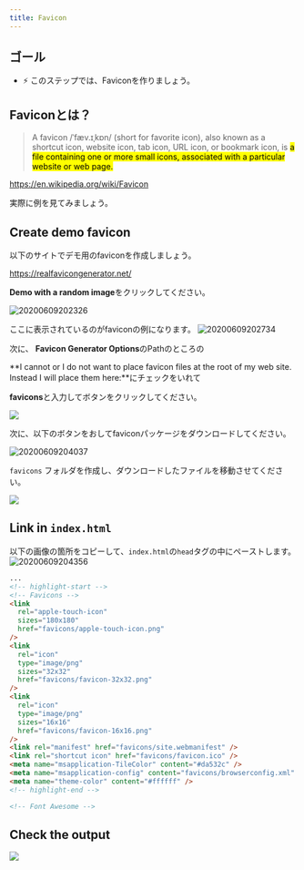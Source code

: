 ```yaml
---
title: Favicon
---
```


## ゴール
- ⚡ このステップでは、Faviconを作りましょう。

## Faviconとは？
> A favicon /ˈfæv.ɪˌkɒn/ (short for favorite icon), also known as a shortcut icon, website icon, tab icon, URL icon, or bookmark icon, is <mark>a file containing one or more small icons, associated with a particular website or web page.</mark>

https://en.wikipedia.org/wiki/Favicon

実際に例を見てみましょう。

## Create demo favicon
以下のサイトでデモ用のfaviconを作成しましょう。

https://realfavicongenerator.net/

**Demo with a random image**をクリックしてください。

![20200609202326](https://coderhackers-1304676641.cos.ap-tokyo.myqcloud.com/20200609202326.png)


ここに表示されているのがfaviconの例になります。
![20200609202734](https://coderhackers-1304676641.cos.ap-tokyo.myqcloud.com/20200609202734.png)

次に、
**Favicon Generator Options**のPathのところの

**I cannot or I do not want to place favicon files at the root of my web site. Instead I will place them here:**にチェックをいれて

**favicons**と入力してボタンをクリックしてください。

![](https://storage.googleapis.com/coderhackers-assets/docs/img/20200506_030309.gif)


次に、以下のボタンをおしてfaviconパッケージをダウンロードしてください。

![20200609204037](https://coderhackers-1304676641.cos.ap-tokyo.myqcloud.com/20200609204037.png)

`favicons` フォルダを作成し、ダウンロードしたファイルを移動させてください。

![](https://storage.googleapis.com/coderhackers-assets/docs/img/2020-05-06-03-06-13.png)

## Link in `index.html`
以下の画像の箇所をコピーして、`index.html`の`head`タグの中にペーストします。
![20200609204356](https://coderhackers-1304676641.cos.ap-tokyo.myqcloud.com/20200609204356.png)
```html title="index.html"
...
<!-- highlight-start -->
<!-- Favicons -->
<link
  rel="apple-touch-icon"
  sizes="180x180"
  href="favicons/apple-touch-icon.png"
/>
<link
  rel="icon"
  type="image/png"
  sizes="32x32"
  href="favicons/favicon-32x32.png"
/>
<link
  rel="icon"
  type="image/png"
  sizes="16x16"
  href="favicons/favicon-16x16.png"
/>
<link rel="manifest" href="favicons/site.webmanifest" />
<link rel="shortcut icon" href="favicons/favicon.ico" />
<meta name="msapplication-TileColor" content="#da532c" />
<meta name="msapplication-config" content="favicons/browserconfig.xml" />
<meta name="theme-color" content="#ffffff" />
<!-- highlight-end -->

<!-- Font Awesome -->
```

## Check the output
![](https://storage.googleapis.com/coderhackers-assets/docs/img/2020-05-06-03-09-43.png)